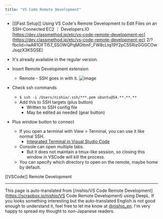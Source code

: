 ```yaml
---
title: "VS Code Remote Development"
---
```


- [[[Fast Setup]] Using VS Code's Remote Development to Edit Files on an SSH-Connected EC2 ｜ Developers.IO [https://dev.classmethod.jp/etc/vs-code-remote-development-ec](https://dev.classmethod.jp/etc/vs-code-remote-development-ec) 2/?fbclid=IwAR1OFTI57_SSOWQPqMGttmF_FW8cLtq19Y2pC55RizGGGCOwJsqzX3KSGSE]
- It's already available in the regular version.
- Insert Remote Development extension
    - Remote - SSH goes in with it.
![image](https://gyazo.com/6e6b0c72e8b59ad98e7e4d437a476cf4/thumb/1000)

- Check ssh commands
    - `$ ssh -i /Users/nishio/.ssh/***.pem ubuntu@54.**.**.**`
    - Add this to SSH targets (plus button)
        - Written to SSH config file
        - May be edited as needed (gear button)
- Plus window button to connect
    - If you open a terminal with View > Terminal, you can use it like normal SSH.
        - [Integrated Terminal in Visual Studio Code](https://code.visualstudio.com/docs/editor/integrated-terminal)
    - Console can open multiple tabs.
        - But it does not maintain a tmux-like session, so closing this window in VSCode will kill the process.
    - You can specify which directory to open on the remote, maybe home by default.

[[VSCode]] Remote Development

---
This page is auto-translated from [/nishio/VS Code Remote Development](https://scrapbox.io/nishio/VS Code Remote Development) using DeepL. If you looks something interesting but the auto-translated English is not good enough to understand it, feel free to let me know at [@nishio_en](https://twitter.com/nishio_en). I'm very happy to spread my thought to non-Japanese readers.